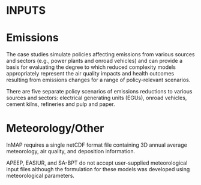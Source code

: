 # INPUTS

# Emissions

The case studies simulate policies affecting emissions from various sources and sectors (e.g., power plants and onroad vehicles) and can provide a basis for evaluating the degree to which reduced complexity models appropriately represent the air quality impacts and health outcomes resulting from emissions changes for a range of policy-relevant scenarios. 

There are five separate policy scenarios of emissions reductions to various sources and sectors: electrical generating units (EGUs), onroad vehicles, cement kilns, refineries and pulp and paper.

# Meteorology/Other

InMAP requires a single netCDF format file containing 3D annual average meteorology, air quality, and deposition information. 

APEEP, EASIUR, and SA-BPT do not accept user-supplied meteorological input files although the formulation for these models was developed using meteorological parameters. 



